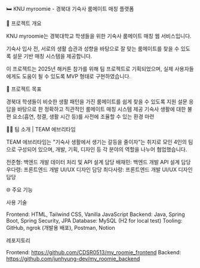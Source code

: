 🛏️ KNU myroomie - 경북대 기숙사 룸메이트 매칭 플랫폼

📌 프로젝트 개요

KNU myroomie는 경북대학교 학생들을 위한 기숙사 룸메이트 매칭 웹 서비스입니다.

기숙사 입사 전, 서로의 생활 습관과 성향을 바탕으로 잘 맞는 룸메이트를 찾을 수 있도록 설문 기반 매칭 시스템을 제공합니다.

이 프로젝트는 2025년 해커톤 참가를 위해 팀 프로젝트로 기획되었으며, 실제 사용자들에게도 도움이 될 수 있도록 MVP 형태로 구현하였습니다.

🎯 프로젝트 목표

경북대 학생들이 비슷한 생활 패턴을 가진 룸메이트를 쉽게 찾을 수 있도록 지원
설문 응답을 바탕으로 한 정확하고 직관적인 룸메이트 매칭 시스템 제공
기숙사 생활에 대한 불편 요소(흡연, 청결, 생활 시간 등)를 사전에 조율할 수 있는 환경 마련

👨‍💻 팀 소개 | TEAM 에브리타임

TEAM 에브리타임는 "기숙사 생활에서 생기는 갈등을 줄이자"는 취지로 모인 4인의 팀으로 구성되어 있으며, 개발, 기획, 디자인 등 각 분야의 역할을 나누어 협업했습니다.

전준형: 백엔드 개발
데이터 처리 및 API 설계 담당
배재민: 백엔드 개발
API 설계 담당
우다령: 프론트엔드 개발
UI/UX 디자인 담당
최다사랑: 프론트엔드 개발
UI/UX 디자인 담당

🌐 주요 기능

사용 기술

Frontend: HTML, Tailwind CSS, Vanilla JavaScript
Backend: Java, Spring Boot, Spring Security, JPA
Database: MySQL (H2 for local test)
Tooling: GitHub, ngrok (개발용 배포), Postman, Notion

레포지토리

Frontend: https://github.com/CDSR0513/my_roomie_frontend
Backend: https://github.com/junhyung-dev/my_roomie_backend
